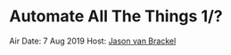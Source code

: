 # Automate All The Things 1/?

<a href="https://www.youtube.com/embed/gKW2u0qydis"></a>

Air Date: 7 Aug 2019
Host: [Jason van Brackel](twitter.com/jasonvanbrackel)